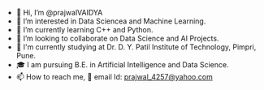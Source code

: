 - 👋 Hi, I’m @prajwalVAIDYA
- 👀 I’m interested in Data Sciencea and Machine Learning. 
- 🌱 I’m currently learning C++ and Python.
- 💞️ I’m looking to collaborate on Data Science and AI Projects.
- 🏫 I'm currently studying at Dr. D. Y. Patil Institute of Technology, Pimpri, Pune.
- 🎓 I am pursuing B.E. in Artificial Intelligence and Data Science. 
- 📫 How to reach me, 
        📧 email Id: prajwal_4257@yahoo.com

<!---
prajwalVAIDYA/prajwalVAIDYA is a ✨ special ✨ repository because its `README.md` (this file) appears on your GitHub profile.
You can click the Preview link to take a look at your changes.
--->
